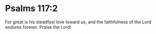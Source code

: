 # Psalms 117:2

For great is his steadfast love toward us, and the faithfulness of the Lord endures forever. Praise the Lord!
